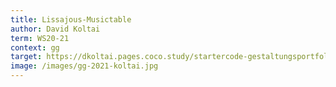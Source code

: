 ```yaml
---
title: Lissajous-Musictable
author: David Koltai
term: WS20-21
context: gg
target: https://dkoltai.pages.coco.study/startercode-gestaltungsportfolio-2020/result-freie-arbeit/
image: /images/gg-2021-koltai.jpg
---
```

